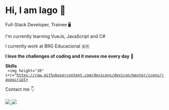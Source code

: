 # Hi, I am Iago 👋

Full-Stack Developer, Trainee 🖥️

I'm currently learning VueJs, JavaScript and C#

I currently work at BRG Educacional 🇧🇷

<b>I love the challenges of coding and it moves me every day</b> 🧠

<b>Skills</b>
<br>
<code>
<img height="30" src="https://raw.githubusercontent.com/devicons/devicon/master/icons/javascript>
</code>

Contact me 👇
<br><br>
<a href="https://www.linkedin.com/in/iagovtr" alt="linkedin" target="_blank">
<img src="https://img.shields.io/badge/LinkedIn-%230077B5.svg?&style=flat-square&logo=linkedin&logoColor=white">
</a>
<a href="mailto:iagovitor_araujo@hotmail.com" alt="email" target="_blank">
<img src="https://img.shields.io/badge/-Gmail-FF0000?style=flat-square&labelColor=FF0000&logo=gmail&logoColor=white&link=mailto:<SEUEMAIL>" />
</a>
